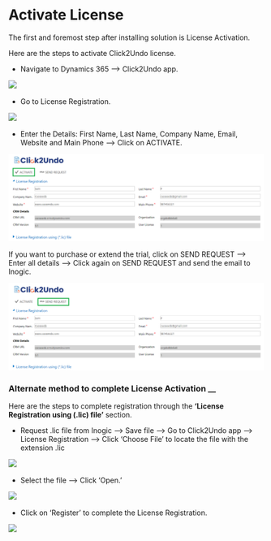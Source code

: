 # Activate License

The first and foremost step after installing solution is License Activation.

Here are the steps to activate Click2Undo license.

* Navigate to Dynamics 365 --> Click2Undo app.&#x20;

![](<../../.gitbook/assets/Lic\_0.1 - Copy.png>)

* Go to License Registration.

![](<../../.gitbook/assets/C2U\_1 - Copy.png>)

* Enter the Details: First Name, Last Name, Company Name, Email, Website and Main Phone --> Click on ACTIVATE.  &#x20;

![](../../.gitbook/assets/Lic3.2.png)

If you want to purchase or extend the trial, click on SEND REQUEST --> Enter all details --> Click again on SEND REQUEST and send the email to Inogic.&#x20;

![](<../../.gitbook/assets/Lic3.2 - Copy.png>)

### Alternate method to complete License Activation __&#x20;

Here are the steps to complete registration through the **‘License Registration using (.lic) file’** section.

* Request .lic file from Inogic --> Save file --> Go to Click2Undo app --> License Registration --> Click ‘Choose File’ to locate the file with the extension .lic

![](<../../.gitbook/assets/Lic\_3 - Copy (2).png>)

* Select the file --> Click ‘Open.’

![](<../../.gitbook/assets/Lic\_4 - Copy.png>)

* Click on ‘Register’ to complete the License Registration.

![](<../../.gitbook/assets/Lic\_5 (9).png>)
